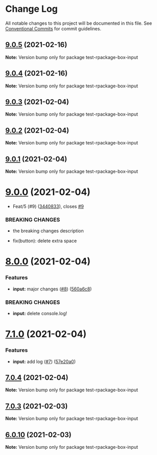 # Change Log

All notable changes to this project will be documented in this file.
See [Conventional Commits](https://conventionalcommits.org) for commit guidelines.

## [9.0.5](https://github.com/reme3d2y/test-rpackage-box/compare/test-rpackage-box-input@9.0.4...test-rpackage-box-input@9.0.5) (2021-02-16)

**Note:** Version bump only for package test-rpackage-box-input





## [9.0.4](https://github.com/reme3d2y/test-rpackage-box/compare/test-rpackage-box-input@9.0.3...test-rpackage-box-input@9.0.4) (2021-02-16)

**Note:** Version bump only for package test-rpackage-box-input





## [9.0.3](https://github.com/reme3d2y/test-rpackage-box/compare/test-rpackage-box-input@9.0.2...test-rpackage-box-input@9.0.3) (2021-02-04)

**Note:** Version bump only for package test-rpackage-box-input





## [9.0.2](https://github.com/reme3d2y/test-rpackage-box/compare/test-rpackage-box-input@9.0.1...test-rpackage-box-input@9.0.2) (2021-02-04)

**Note:** Version bump only for package test-rpackage-box-input





## [9.0.1](https://github.com/reme3d2y/test-rpackage-box/compare/test-rpackage-box-input@9.0.0...test-rpackage-box-input@9.0.1) (2021-02-04)

**Note:** Version bump only for package test-rpackage-box-input





# [9.0.0](https://github.com/reme3d2y/test-rpackage-box/compare/test-rpackage-box-input@8.0.0...test-rpackage-box-input@9.0.0) (2021-02-04)


* Feat/5 (#9) ([3440833](https://github.com/reme3d2y/test-rpackage-box/commit/3440833bc4a9aaf8bfbfbe095a7909f868bcb01f)), closes [#9](https://github.com/reme3d2y/test-rpackage-box/issues/9)


### BREAKING CHANGES

* the breaking changes description

* fix(button): delete extra space





# [8.0.0](https://github.com/reme3d2y/test-rpackage-box/compare/test-rpackage-box-input@7.1.0...test-rpackage-box-input@8.0.0) (2021-02-04)


### Features

* **input:** major changes ([#8](https://github.com/reme3d2y/test-rpackage-box/issues/8)) ([560a6c8](https://github.com/reme3d2y/test-rpackage-box/commit/560a6c845737528fd5c1dc271b0f406a9e13c585))


### BREAKING CHANGES

* **input:** delete console.log!





# [7.1.0](https://github.com/reme3d2y/test-rpackage-box/compare/test-rpackage-box-input@7.0.4...test-rpackage-box-input@7.1.0) (2021-02-04)


### Features

* **input:** add log ([#7](https://github.com/reme3d2y/test-rpackage-box/issues/7)) ([57e20a0](https://github.com/reme3d2y/test-rpackage-box/commit/57e20a0060c41561297db70010f2f0b945684c2f))





## [7.0.4](https://github.com/reme3d2y/test-rpackage-box/compare/test-rpackage-box-input@7.0.3...test-rpackage-box-input@7.0.4) (2021-02-04)

**Note:** Version bump only for package test-rpackage-box-input





## [7.0.3](https://github.com/reme3d2y/test-rpackage-box/compare/test-rpackage-box-input@6.0.9...test-rpackage-box-input@7.0.3) (2021-02-03)

**Note:** Version bump only for package test-rpackage-box-input





## [6.0.10](https://github.com/reme3d2y/test-rpackage-box/compare/test-rpackage-box-input@6.0.9...test-rpackage-box-input@6.0.10) (2021-02-03)

**Note:** Version bump only for package test-rpackage-box-input
